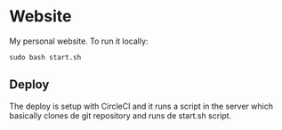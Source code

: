 # Website

My personal website. To run it locally:

```
sudo bash start.sh
```

## Deploy

The deploy is setup with CircleCI and it runs a script in the server which basically clones de git repository and runs de start.sh script.
